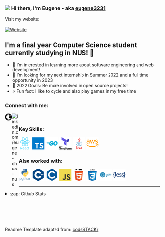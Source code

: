 ### <img src="https://emojis.slackmojis.com/emojis/images/1531849430/4246/blob-sunglasses.gif?1531849430" width="30"/> Hi there, I'm Eugene - aka [eugene3231][website]

Visit my website:
<br/><br/>
[![Website](https://img.shields.io/website?label=eugene3231.netlify.app&style=for-the-badge&url=https%3A%2F%2Feugene3231.netlify.app)](https://eugene3231.netlify.app)

## I'm a final year Computer Science student currently studying in NUS! 👋

- 🔭 I’m interested in learning more about software engineering and web development! 
- 👯 I’m looking for my next internship in Summer 2022 and a full time opportunity in 2023
- 🥅 2022 Goals: Be more involved in open source projects! 
- ⚡ Fun fact: I like to cycle and also play games in my free time

### Connect with me:

[<img align="left" alt="eugene3231.netlify.app" width="22px" src="https://raw.githubusercontent.com/iconic/open-iconic/master/svg/globe.svg" />][website]
[<img align="left" alt="linkedin.com/eugene-chua-nus" width="22px" src="https://cdn.jsdelivr.net/npm/simple-icons@v3/icons/linkedin.svg" />][linkedin]

<br />


### Key Skills:
<p align="left">
  
<img alt="react" src="https://raw.githubusercontent.com/devicons/devicon/master/icons/react/react-original-wordmark.svg"  width="40" height="40"/>
<img alt="typescript" src="https://raw.githubusercontent.com/devicons/devicon/master/icons/typescript/typescript-original.svg"  width="40" height="40"/>
<img alt="go" src="https://raw.githubusercontent.com/devicons/devicon/master/icons/go/go-original-wordmark.svg"  width="40" height="40"/>
<img alt="terraform" src="https://raw.githubusercontent.com/devicons/devicon/master/icons/terraform/terraform-original-wordmark.svg"  width="40" height="40"/>
<img alt="java" src="https://raw.githubusercontent.com/devicons/devicon/master/icons/java/java-original-wordmark.svg"  width="40" height="40"/>
<img alt="aws" src="https://raw.githubusercontent.com/devicons/devicon/master/icons/amazonwebservices/amazonwebservices-plain-wordmark.svg"  width="40" height="40"/>

### Also worked with:
<p align="left">
  
<img alt="python" src="https://raw.githubusercontent.com/devicons/devicon/master/icons/python/python-original-wordmark.svg"  width="40" height="40"/>
<img alt="cplusplus"src="https://raw.githubusercontent.com/devicons/devicon/master/icons/cplusplus/cplusplus-plain.svg" width="40" height="40"/>
<img alt="c" src="https://raw.githubusercontent.com/devicons/devicon/master/icons/c/c-plain.svg"  width="40" height="40"/>
<img alt="javascript" src="https://raw.githubusercontent.com/devicons/devicon/master/icons/javascript/javascript-original.svg"  width="40" height="40"/>
<img alt="html5" src="https://raw.githubusercontent.com/devicons/devicon/master//icons/html5/html5-original-wordmark.svg"  width="40" height="40"/>
<img alt="css3" src="https://raw.githubusercontent.com/devicons/devicon/master/icons/css3/css3-original-wordmark.svg"  width="40" height="40"/>
<img alt="yarn" src="https://raw.githubusercontent.com/devicons/devicon/master/icons/yarn/yarn-original-wordmark.svg"  width="40" height="40"/>
<img alt="less" src="https://raw.githubusercontent.com/devicons/devicon/master/icons/less/less-plain-wordmark.svg"  width="40" height="40"/>


</p>

---

<details>
  <summary>:zap: Github Stats</summary>
  <img alt="Eugene's Github Stats" src="https://github-readme-stats.vercel.app/api?username=eugene3231" />
</details>

</br>
</br>
</br>
</br>
</br>

Readme Template adapted from: [codeSTACKr](https://github.com/codeSTACKr)

[website]: https://eugene3231.netlify.app
[linkedin]: https://linkedin.com/in/eugene-chua-nus
